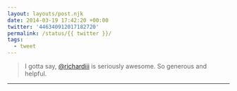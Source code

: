 ```yaml
---
layout: layouts/post.njk
date: 2014-03-19 17:42:20 +00:00
twitter: '446340912017182720'
permalink: /status/{{ twitter }}/
tags: 
  - tweet
---
```


> I gotta say, [@richardiii](https://twitter.com/richardiii) is seriously awesome. So generous and helpful.

---
